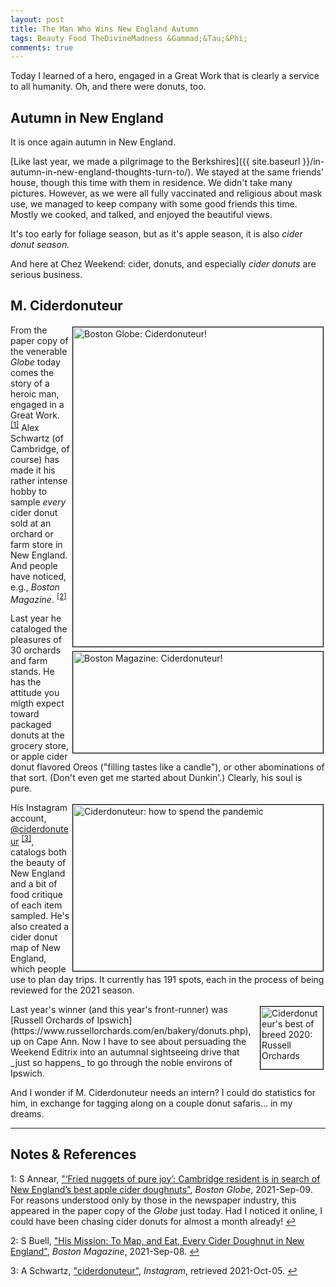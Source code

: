 ```yaml
---
layout: post
title: The Man Who Wins New England Autumn
tags: Beauty Food TheDivineMadness &Gammad;&Tau;&Phi;
comments: true
---
```


Today I learned of a hero, engaged in a Great Work that is clearly a service to all
humanity.  Oh, and there were donuts, too.  


## Autumn in New England  

It is once again autumn in New England.  

[Like last year, we made a pilgrimage to the Berkshires]({{ site.baseurl }}/in-autumn-in-new-england-thoughts-turn-to/).
We stayed at the same friends' house, though this time with them in residence.  We didn't
take many pictures.  However, as we were all fully vaccinated and religious about mask
use, we managed to keep company with some good friends this time.  Mostly we cooked, and
talked, and enjoyed the beautiful views.  

It's too early for foliage season, but as it's apple season, it is also _cider donut season._  

And here at Chez Weekend: cider, donuts, and especially _cider donuts_ are serious business.  


## M. Ciderdonuteur  

<img src="{{ site.baseurl }}/images/2021-10-05-ciderdonuteur-globe.jpg" width="400" height="511" alt="Boston Globe: Ciderdonuteur!" title = "Boston Globe: Ciderdonuteur!" style="float: right; margin: 3px 3px 3px 3px; border: 1px solid #000000;">
<img src="{{ site.baseurl }}/images/2021-10-05-ciderdonuteur-boston.jpg" width="400" height="162" alt="Boston Magazine: Ciderdonuteur!" title = "Boston Magazine: Ciderdonuteur!" style="float: right; margin: 3px 3px 3px 3px; border: 1px solid #000000;">

From the paper copy of the venerable _Globe_ today comes the story of a heroic man,
engaged in a Great Work. <sup id="fn1a">[[1]](#fn1)</sup> Alex Schwartz (of Cambridge, of
course) has made it his rather intense hobby to sample _every_ cider donut sold at an
orchard or farm store in New England.  And people have noticed, e.g., 
_Boston Magazine_. <sup id="fn2a">[[2]](#fn2)</sup>

Last year he cataloged the pleasures of 30 orchards and farm stands.  He has the attitude
you migth expect toward packaged donuts at the grocery store, or apple cider donut
flavored Oreos ("filling tastes like a candle"), or other abominations of that sort.
(Don't even get me started about Dunkin'.) Clearly, his soul is pure.  

<img src="{{ site.baseurl }}/images/2021-10-05-ciderdonuteur-donuts.jpg" width="400"
height="266" alt="Ciderdonuteur: how to spend the pandemic" title = "Ciderdonuteur: how to
spend the pandemic" style="float: right; margin: 3px 3px 3px 3px; border: 1px solid
#000000;">
His Instagram account, [@ciderdonuteur](https://www.instagram.com/ciderdonuteur/?hl=en)
<sup id="fn3a">[[3]](#fn3)</sup>, catalogs both the beauty of New England and a bit of
food critique of each item sampled.  He's also created a cider donut map of New England,
which people use to plan day trips.  It currently has 191 spots, each in the process of being
reviewed for the 2021 season.  

<img src="{{ site.baseurl }}/images/2021-10-05-ciderdonuteur-russell-orchards.gif" width="100" height="100" alt="Ciderdonuteur's best of breed 2020: Russell Orchards" title = "Ciderdonuteur's best of breed 2020: Russell Orchards" style="float: right; margin: 3px 3px 3px 3px; border: 1px solid #000000;">
Last year's winner (and this year's front-runner) was 
[Russell Orchards of Ipswich](https://www.russellorchards.com/en/bakery/donuts.php), up on
Cape Ann.  Now I have to see about persuading the Weekend Editrix into an autumnal
sightseeing drive that _just so happens_ to go through the noble environs of Ipswich.  

And I wonder if M. Ciderdonuteur needs an intern?  I could do statistics for him, in
exchange for tagging along on a couple donut safaris&hellip; in my dreams.  

---

## Notes &amp; References  

<!--
<sup id="fn1a">[[1]](#fn1)</sup>

<a id="fn1">1</a>: ***, ["***"](***), *** [↩](#fn1a)  

<img src="{{ site.baseurl }}/images/***" width="400" height="***" alt="***" title = "***" style="float: right; margin: 3px 3px 3px 3px; border: 1px solid #000000;">

<iframe width="400" height="224" src="***" allow="accelerometer; encrypted-media; gyroscope; picture-in-picture" allowfullscreen style="float: right; margin: 3px 3px 3px 3px; border: 1px solid #000000;"></iframe>
-->

<a id="fn1">1</a>: S Annear, ["‘Fried nuggets of pure joy’: Cambridge resident is in search of New England’s best apple cider doughnuts"](https://www.bostonglobe.com/2021/09/09/metro/fried-nuggets-pure-joy-cambridge-resident-is-search-new-englands-best-apple-cider-doughnuts/), _Boston Globe_, 2021-Sep-09.  For reasons understood only by those in the newspaper industry, this appeared in the paper copy of the _Globe_ just today.  Had I noticed it online, I could have been chasing cider donuts for almost a month already! [↩](#fn1a)  

<a id="fn2">2</a>: S Buell, ["His Mission: To Map, and Eat, Every Cider Doughnut in New England"](https://www.bostonmagazine.com/news/2021/09/08/new-england-cider-doughnut-map/), _Boston Magazine_, 2021-Sep-08. [↩](#fn1a)  

<a id="fn3">3</a>: A Schwartz, ["ciderdonuteur"](https://www.instagram.com/ciderdonuteur/?hl=en), _Instagram_, retrieved 2021-Oct-05. [↩](#fn1a)  
